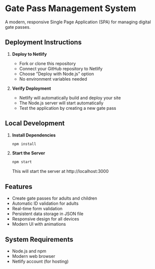 # Gate Pass Management System

A modern, responsive Single Page Application (SPA) for managing digital gate passes.

## Deployment Instructions

1. **Deploy to Netlify**
   - Fork or clone this repository
   - Connect your GitHub repository to Netlify
   - Choose "Deploy with Node.js" option
   - No environment variables needed

2. **Verify Deployment**
   - Netlify will automatically build and deploy your site
   - The Node.js server will start automatically
   - Test the application by creating a new gate pass

## Local Development

1. **Install Dependencies**
   ```bash
   npm install
   ```

2. **Start the Server**
   ```bash
   npm start
   ```
   This will start the server at http://localhost:3000

## Features
- Create gate passes for adults and children
- Automatic ID validation for adults
- Real-time form validation
- Persistent data storage in JSON file
- Responsive design for all devices
- Modern UI with animations

## System Requirements
- Node.js and npm
- Modern web browser
- Netlify account (for hosting)
